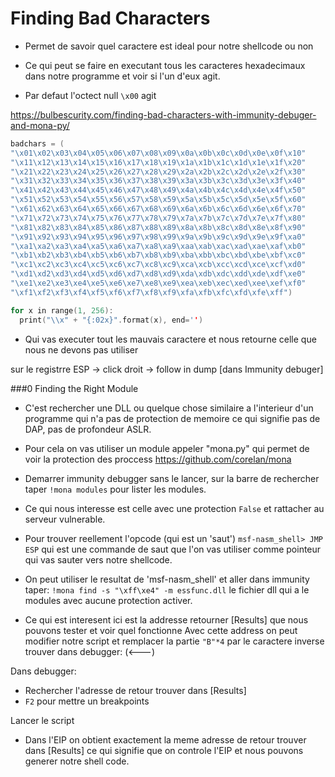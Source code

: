 # Finding Bad Characters
- Permet de savoir quel caractere est ideal pour notre shellcode ou non
- Ce qui peut se faire en executant tous les caracteres hexadecimaux dans notre programme et voir si l'un d'eux agit.

- Par defaut l'octect null `\x00` agit

https://bulbescurity.com/finding-bad-characters-with-immunity-debuger-and-mona-py/

```c
badchars = (
"\x01\x02\x03\x04\x05\x06\x07\x08\x09\x0a\x0b\x0c\x0d\x0e\x0f\x10"
"\x11\x12\x13\x14\x15\x16\x17\x18\x19\x1a\x1b\x1c\x1d\x1e\x1f\x20"
"\x21\x22\x23\x24\x25\x26\x27\x28\x29\x2a\x2b\x2c\x2d\x2e\x2f\x30"
"\x31\x32\x33\x34\x35\x36\x37\x38\x39\x3a\x3b\x3c\x3d\x3e\x3f\x40"
"\x41\x42\x43\x44\x45\x46\x47\x48\x49\x4a\x4b\x4c\x4d\x4e\x4f\x50"
"\x51\x52\x53\x54\x55\x56\x57\x58\x59\x5a\x5b\x5c\x5d\x5e\x5f\x60"
"\x61\x62\x63\x64\x65\x66\x67\x68\x69\x6a\x6b\x6c\x6d\x6e\x6f\x70"
"\x71\x72\x73\x74\x75\x76\x77\x78\x79\x7a\x7b\x7c\x7d\x7e\x7f\x80"
"\x81\x82\x83\x84\x85\x86\x87\x88\x89\x8a\x8b\x8c\x8d\x8e\x8f\x90"
"\x91\x92\x93\x94\x95\x96\x97\x98\x99\x9a\x9b\x9c\x9d\x9e\x9f\xa0"
"\xa1\xa2\xa3\xa4\xa5\xa6\xa7\xa8\xa9\xaa\xab\xac\xad\xae\xaf\xb0"
"\xb1\xb2\xb3\xb4\xb5\xb6\xb7\xb8\xb9\xba\xbb\xbc\xbd\xbe\xbf\xc0"
"\xc1\xc2\xc3\xc4\xc5\xc6\xc7\xc8\xc9\xca\xcb\xcc\xcd\xce\xcf\xd0"
"\xd1\xd2\xd3\xd4\xd5\xd6\xd7\xd8\xd9\xda\xdb\xdc\xdd\xde\xdf\xe0"
"\xe1\xe2\xe3\xe4\xe5\xe6\xe7\xe8\xe9\xea\xeb\xec\xed\xee\xef\xf0"
"\xf1\xf2\xf3\xf4\xf5\xf6\xf7\xf8\xf9\xfa\xfb\xfc\xfd\xfe\xff")
```

```c
for x in range(1, 256):
  print("\\x" + "{:02x}".format(x), end='')
```

- Qui vas executer tout les mauvais caractere et nous retourne celle que nous ne devons pas utiliser

sur le registrre ESP -> click droit -> follow in dump [dans Immunity debuger]


###0 Finding the Right Module
- C'est rechercher une DLL ou quelque chose similaire a l'interieur d'un programme qui n'a pas de protection de memoire ce qui signifie pas de DAP, pas de profondeur ASLR.

- Pour cela on vas utiliser un module appeler "mona.py" qui permet de voir la protection des proccess
https://github.com/corelan/mona

- Demarrer immunity debugger sans le lancer, sur la barre de rechercher taper `!mona modules` pour lister les modules. 

- Ce qui nous interesse est celle avec une protection `False` et rattacher au serveur vulnerable.

- Pour trouver reellement l'opcode (qui est un 'saut')
`msf-nasm_shell> JMP ESP` qui est une commande de saut que l'on vas utiliser comme pointeur qui vas sauter vers notre shellcode. 

- On peut utiliser le resultat de 'msf-nasm_shell' et aller dans immunity taper: `!mona find -s "\xff\xe4" -m essfunc.dll` le fichier dll qui a le modules avec aucune protection activer.

- Ce qui est interesent ici est la addresse retourner [Results] que nous pouvons tester et voir quel fonctionne
Avec cette address on peut modifier notre script et remplacer la partie `"B"*4` par le caractere inverse trouver dans debugger: (<---)

Dans debugger:
- Rechercher l'adresse de retour trouver dans [Results]
- `F2` pour mettre un breakpoints

Lancer le script

- Dans l'EIP on obtient exactement la meme adresse de retour trouver dans [Results] ce qui signifie que on controle l'EIP et nous pouvons generer notre shell code.
